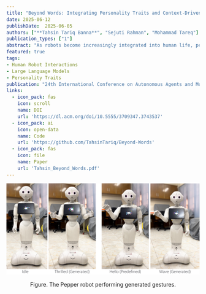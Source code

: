 ```yaml
---
title: "Beyond Words: Integrating Personality Traits and Context-Driven Gestures in Human-Robot Interactions"
date: 2025-06-12
publishDate:  2025-06-05
authors: ["**Tahsin Tariq Banna**", "Sejuti Rahman", "Mohammad Tareq"]
publication_types: ["1"]
abstract: "As robots become increasingly integrated into human life, personalizing human-robot interactions (HRI) is crucial for improving user acceptance, engagement, and interaction quality. However, personalizing HRI poses a unique challenge due to the diversity of human personality traits. This paper proposes a method that leverages large language models (LLMs) to dynamically tailor robot conversations according to the Big Five (OCEAN) personality traits. Our novelty lies in using user personality traits to shape robots' verbal responses and implementing contextual action generation for gestures. This study addresses two primary research questions: (1) Does adapting robots' verbal responses based on user personality traits improve communication satisfaction? (2) How does the addition of context-appropriate gestures further enhance user satisfaction? We used Goldberg's personality trait measurement scale (1992) to assess 26 participants who engaged in conversations with an LLM-powered Pepper robot on various topics. The quality of these interactions was self-reported using a revised version of Hecht's (1978) conversation satisfaction scale. Three experimental conditions were conducted: (i) Baseline: Standard LLM conversation, (ii) Personality-congruent: LLM-adjusted dialogue based on personality of participants, and (iii) Enhanced interaction: Personality adaptation plus dynamic gestures. For the third condition, we implemented contextually appropriate pre-defined animations and generated novel gestures by computing joint angle values in real time. Statistical analysis using ANOVA revealed significant differences in communication satisfaction across the three conditions (F=13.41, p<.001). Post-hoc analyses using Šidák's multiple comparison test showed significant pairwise differences: Condition 2 vs. 1: Δ Δmean 4.42, p = 0.02; Condition 3 vs. 1: Δ Δmean 8.23, p < 0.01; Condition 3 vs. 2: Δ Δmean 3.80, p = 0.05. These results demonstrate that both personality-congruent interactions and non-verbal gestures significantly enhance communication satisfaction, with the combined approach yielding the highest satisfaction. This approach opens new possibilities for developing socially intelligent robots with applications in healthcare, education, and customer service."
featured: true
tags:
- Human Robot Interactions
- Large Language Models
- Personality Traits
publication: "24th International Conference on Autonomous Agents and Multiagent Systems (AAMAS '25)"
links:
  - icon_pack: fas
    icon: scroll
    name: DOI
    url: 'https://dl.acm.org/doi/10.5555/3709347.3743537'
  - icon_pack: ai
    icon: open-data
    name: Code
    url: 'https://github.com/TahsinTariq/Beyond-Words'
  - icon_pack: fas
    icon: file
    name: Paper
    url: 'Tahsin_Beyond_Words.pdf'
---
```


![Generated Gestures for the Pepper Robot](pepper_aamas.png)
<p style="text-align:center"> Figure. The Pepper robot performing generated gestures.</p>